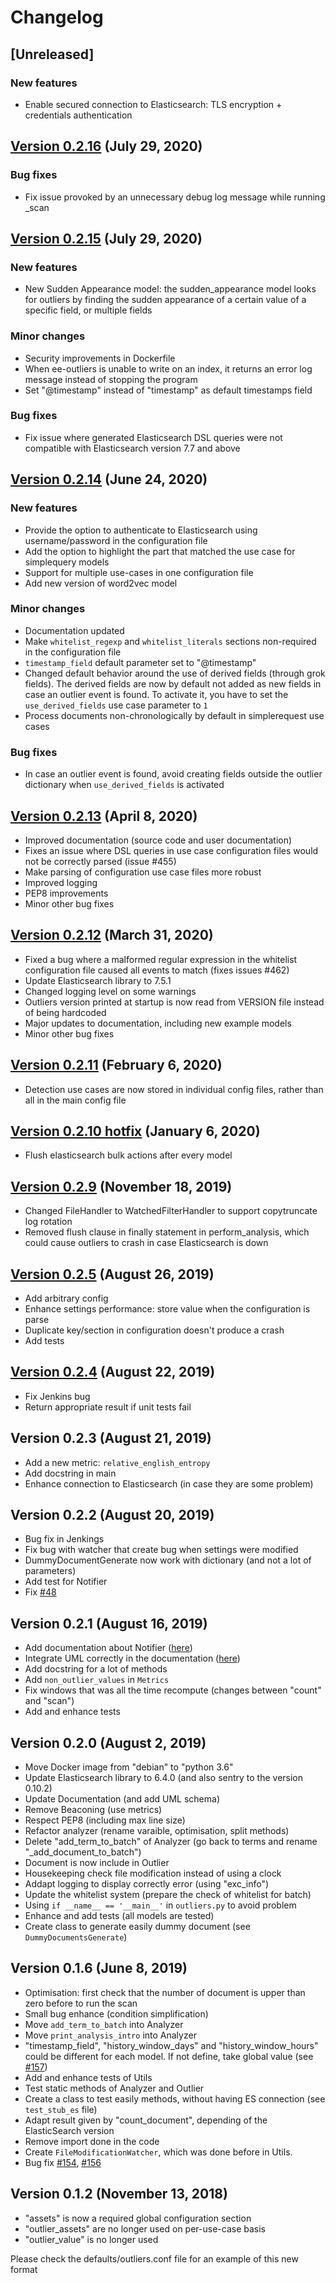 # Changelog

## [Unreleased]
### New features
- Enable secured connection to Elasticsearch: TLS encryption + credentials authentication

## [Version 0.2.16](https://github.com/NVISO-BE/ee-outliers/releases/tag/0.2.16) (July 29, 2020)
### Bug fixes
- Fix issue provoked by an unnecessary debug log message while running _scan
## [Version 0.2.15](https://github.com/NVISO-BE/ee-outliers/releases/tag/0.2.15) (July 29, 2020)
### New features
- New Sudden Appearance model: the sudden_appearance model looks for outliers by finding the sudden appearance of a 
certain value of a specific field, or multiple fields
### Minor changes
- Security improvements in Dockerfile
- When ee-outliers is unable to write on an index, it returns an error log message instead of stopping the program
- Set "@timestamp" instead of "timestamp" as default timestamps field
### Bug fixes
- Fix issue where generated Elasticsearch DSL queries were not compatible with Elasticsearch version 7.7 and above

## [Version 0.2.14](https://github.com/NVISO-BE/ee-outliers/releases/tag/0.2.14) (June 24, 2020)
### New features
- Provide the option to authenticate to Elasticsearch using username/password in the configuration file
- Add the option to highlight the part that matched the use case for simplequery models
- Support for multiple use-cases in one configuration file
- Add new version of word2vec model
### Minor changes
- Documentation updated
- Make `whitelist_regexp` and `whitelist_literals` sections non-required in the configuration file
- `timestamp_field` default parameter set to "@timestamp"
- Changed default behavior around the use of derived fields (through grok fields). The derived fields are now by default
 not added as new fields in case an outlier event is found. To activate it, you have to set the `use_derived_fields` use 
 case parameter to `1`
- Process documents non-chronologically by default in simplerequest use cases
### Bug fixes
- In case an outlier event is found, avoid creating fields outside the outlier dictionary when `use_derived_fields` is 
activated

## [Version 0.2.13](https://github.com/NVISO-BE/ee-outliers/releases/tag/0.2.13) (April 8, 2020)
- Improved documentation (source code and user documentation)
- Fixes an issue where DSL queries in use case configuration files would not be correctly parsed (issue #455)
- Make parsing of configuration use case files more robust
- Improved logging
- PEP8 improvements
- Minor other bug fixes

## [Version 0.2.12](https://github.com/NVISO-BE/ee-outliers/releases/tag/0.2.12) (March 31, 2020)
- Fixed a bug where a malformed regular expression in the whitelist configuration 
file caused all events to match (fixes issues #462)
- Update Elasticsearch library to 7.5.1
- Changed logging level on some warnings
- Outliers version printed at startup is now read from VERSION file 
instead of being hardcoded
- Major updates to documentation, including new example models
- Minor other bug fixes

## [Version 0.2.11](https://github.com/NVISO-BE/ee-outliers/releases/tag/0.2.11) (February 6, 2020)
- Detection use cases are now stored in individual config files, rather than all in the main config file

## [Version 0.2.10 hotfix](https://github.com/NVISO-BE/ee-outliers/releases/tag/0.2.10) (January 6, 2020)
- Flush elasticsearch bulk actions after every model

## [Version 0.2.9](https://github.com/NVISO-BE/ee-outliers/releases/tag/0.2.9) (November 18, 2019)
- Changed FileHandler to WatchedFilterHandler to support copytruncate log rotation
- Removed flush clause in finally statement in perform_analysis, which could cause outliers to crash in case Elasticsearch is down

## [Version 0.2.5](https://github.com/NVISO-BE/ee-outliers/releases/tag/0.2.5) (August 26, 2019)
- Add arbitrary config
- Enhance settings performance: store value when the configuration is parse
- Duplicate key/section in configuration doesn't produce a crash
- Add tests

## [Version 0.2.4](https://github.com/NVISO-BE/ee-outliers/releases/tag/0.2.4) (August 22, 2019)
- Fix Jenkins bug
- Return appropriate result if unit tests fail

## Version 0.2.3 (August 21, 2019)
- Add a new metric: `relative_english_entropy`
- Add docstring in main
- Enhance connection to Elasticsearch (in case they are some problem)

## Version 0.2.2 (August 20, 2019)
- Bug fix in Jenkings
- Fix bug with watcher that create bug when settings were modified
- DummyDocumentGenerate now work with dictionary (and not a lot of parameters)
- Add test for Notifier
- Fix [#48](https://github.com/NVISO-BE/ee-outliers/issues/48)

## Version 0.2.1 (August 16, 2019)
- Add documentation about Notifier ([here](documentation/NOTIFICATIONS.md))
- Integrate UML correctly in the documentation ([here](documentation/UML.md))
- Add docstring for a lot of methods
- Add `non_outlier_values` in `Metrics`
- Fix windows that was all the time recompute (changes between "count" and "scan")
- Add and enhance tests

## Version 0.2.0 (August 2, 2019)
- Move Docker image from "debian" to "python 3.6"
- Update Elasticsearch library to 6.4.0 (and also sentry to the version 0.10.2)
- Update Documentation (and add UML schema)
- Remove Beaconing (use metrics)
- Respect PEP8 (including max line size)
- Refactor analyzer (rename varaible, optimisation, split methods)
- Delete "add_term_to_batch" of Analyzer (go back to terms and rename "_add_document_to_batch")
- Document is now include in Outlier
- Housekeeping check file modification instead of using a clock
- Addapt logging to display correctly error (using "exc_info")
- Update the whitelist system (prepare the check of whitelist for batch)
- Using `if __name__ == '__main__'` in `outliers.py` to avoid problem
- Enhance and add tests (all models are tested)
- Create class to generate easily dummy document (see `DummyDocumentsGenerate`)

## Version 0.1.6 (June 8, 2019)
- Optimisation: first check that the number of document is upper than zero before to run the scan
- Small bug enhance (condition simplification)
- Move `add_term_to_batch` into Analyzer
- Move `print_analysis_intro` into Analyzer
- "timestamp_field", "history_window_days" and "history_window_hours" could be different for each model. If not define, take global value (see [#157](https://github.com/NVISO-BE/ee-outliers/issues/157))
- Add and enhance tests of Utils
- Test static methods of Analyzer and Outlier
- Create a class to test easily methods, without having ES connection (see `test_stub_es` file)
- Adapt result given by "count_document", depending of the ElasticSearch version
- Remove import done in the code
- Create `FileModificationWatcher`, which was done before in Utils.
- Bug fix [#154](https://github.com/NVISO-BE/ee-outliers/issues/154), [#156](https://github.com/NVISO-BE/ee-outliers/issues/156)

## Version 0.1.2 (November 13, 2018)

- "assets" is now a required global configuration section
- "outlier_assets" are no longer used on per-use-case basis
- "outlier_value" is no longer used

Please check the defaults/outliers.conf file for an example of this new format


